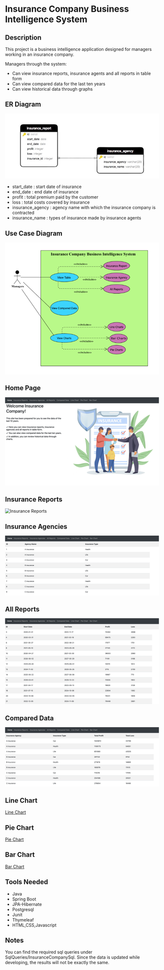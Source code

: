 # Insurance Company Business Intelligence System

## Description


This project is a business intelligence application designed for managers working in an insurance company.

Managers through the system:

- Can view insurance reports, insurance agents and all reports in table form
- Can view compared data for the last ten years
- Can view historical data through graphs

## ER Diagram

![ER Diagram](ERDiagram.jpg)

- start_date : start date of insurance
- end_date : end date of insurance
- profit : total premium paid by the customer
- loss : total costs covered by insurance
- insurance_agency : agency name with which the insurance company is contracted
- insurance_name : types of insurance made by insurance agents

## Use Case Diagram

![Use Case Diagram](UseCaseDiagram.png)

## Home Page

![Home Page](HomePage.png)

## Insurance Reports

![Insurance Reports](InsuranceReports.png)

## Insurance Agencies

![Insurance Agencies](InsuranceAgencies.png)

## All Reports

![All Reports](InsuranceReport.png)

## Compared Data

![Compared Data](ComparedData.png)

## Line Chart

[Line Chart](LineChart.png)

## Pie Chart

[Pie Chart](PieChart.png)

## Bar Chart

[Bar Chart](BarChart.png)

## Tools Needed

- Java
- Spring Boot
- JPA-Hibernate
- Postgresql
- Junit
- Thymeleaf
- HTML,CSS,Javascript

## Notes

You can find the required sql queries under SqlQueries/InsuranceCompanySql.
Since the data is updated while developing, the results will not be exactly the same.

